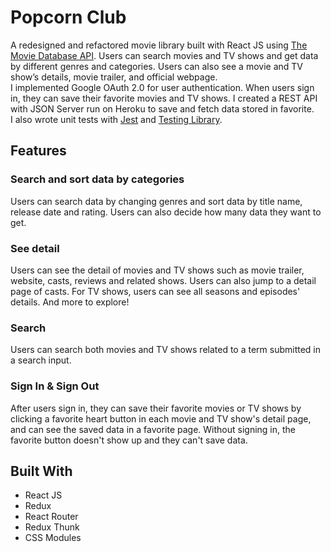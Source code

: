 # Popcorn Club



A redesigned and refactored movie library built with React JS using [The Movie Database API](https://www.themoviedb.org/documentation/api).
Users can search movies and TV shows and get data by different genres and categories. Users can also see a movie and TV show’s details, movie trailer, and official webpage.  
I implemented Google OAuth 2.0 for user authentication. When users sign in, they can save their favorite movies and TV shows. I created a REST API with JSON Server run on Heroku to save and fetch data stored in favorite.  
I also wrote unit tests with [Jest](https://jestjs.io/) and [Testing Library](https://testing-library.com/).

## Features

### Search and sort data by categories  
Users can search data by changing genres and sort data by title name, release date and rating. Users can also decide how many data they want to get.  


### See detail  
Users can see the detail of movies and TV shows such as movie trailer, website, casts, reviews and related shows. Users can also jump to a detail page of casts. For TV shows, users can see all seasons and episodes' details. And more to explore!  


### Search  
Users can search both movies and TV shows related to a term submitted in a search input.  


### Sign In & Sign Out  
After users sign in, they can save their favorite movies or TV shows by clicking a favorite heart button in each movie and TV show's detail page, and can see the saved data in a favorite page. Without signing in, the favorite button doesn't show up and they can't save data.  


## Built With

- React JS
- Redux
- React Router
- Redux Thunk
- CSS Modules




